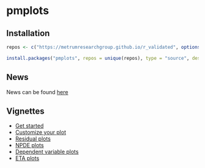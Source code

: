 pmplots
================


Installation
------------

``` r
repos <- c("https://metrumresearchgroup.github.io/r_validated", options()$repos)

install.packages("pmplots", repos = unique(repos), type = "source", destdir = NULL)
```


## News

News can be found [here](news.md)

## Vignettes

- [Get started](https://ghe.metrumrg.com/pages/software/pmplots/articles/start.html)
- [Customize your plot](https://ghe.metrumrg.com/pages/software/pmplots/articles/customize.html)
- [Residual plots](https://ghe.metrumrg.com/pages/software/pmplots/articles/residual_plots.html)
- [NPDE plots](https://ghe.metrumrg.com/pages/software/pmplots/articles/npde_plots.html)
- [Dependent variable plots](https://ghe.metrumrg.com/pages/software/pmplots/articles/dv.html)
- [ETA plots](https://ghe.metrumrg.com/pages/software/pmplots/articles/eta.html)
